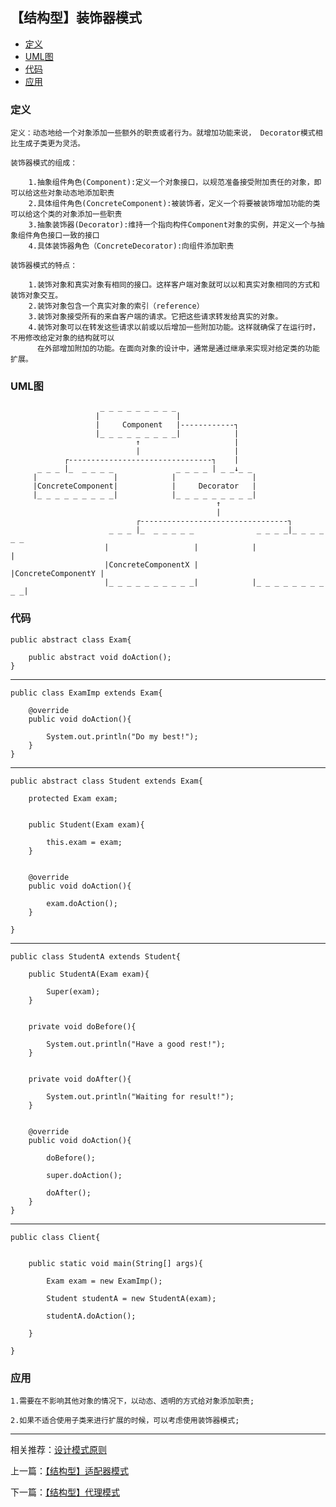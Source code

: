 

## 【结构型】装饰器模式

*   [定义](#define)
*   [UML图](#UML)
*   [代码](#code)
*   [应用](#app)




<h3 id="define">定义</h3>

    定义：动态地给一个对象添加一些额外的职责或者行为。就增加功能来说， Decorator模式相比生成子类更为灵活。

    装饰器模式的组成：

        1.抽象组件角色(Component):定义一个对象接口，以规范准备接受附加责任的对象，即可以给这些对象动态地添加职责
        2.具体组件角色(ConcreteComponent):被装饰者，定义一个将要被装饰增加功能的类可以给这个类的对象添加一些职责
        3.抽象装饰器(Decorator):维持一个指向构件Component对象的实例，并定义一个与抽象组件角色接口一致的接口
        4.具体装饰器角色（ConcreteDecorator):向组件添加职责

    装饰器模式的特点：

        1.装饰对象和真实对象有相同的接口。这样客户端对象就可以以和真实对象相同的方式和装饰对象交互。
        2.装饰对象包含一个真实对象的索引（reference）
        3.装饰对象接受所有的来自客户端的请求。它把这些请求转发给真实的对象。
        4.装饰对象可以在转发这些请求以前或以后增加一些附加功能。这样就确保了在运行时，不用修改给定对象的结构就可以
          在外部增加附加的功能。在面向对象的设计中，通常是通过继承来实现对给定类的功能扩展。


<h3 id="UML">UML图</h3>


                        _ _ _ _ _ _ _ _ _
                       |                 |
                       |     Component   |------------┐
                       |_ _ _ _ _ _ _ _ _|            |
                                ↑                     |
                                |                     |
                ┌--------------------------------┐    |
          _ _ _ |_  _ _ _ _              _ _ _ _ | _ _↓_ _
         |                 |            |                 |
         |ConcreteComponent|            |     Decorator   |
         |_ _ _ _ _ _ _ _ _|            |_ _ _ _ _ _ _ _ _|
                                                  ↑
                                                  |
                                ┌---------------------------------┐
                          _ _ _ |_  _ _ _ _ _              _ _ _ _|_ _ _ _ _ _
                         |                   |            |                   |
                         |ConcreteComponentX |            |ConcreteComponentY |
                         |_ _ _ _ _ _ _ _ _ _|            |_ _ _ _ _ _ _ _ _ _|




<h3 id="code">代码</h3>

    public abstract class Exam{

        public abstract void doAction();
    }


***

    public class ExamImp extends Exam{

        @override
        public void doAction(){

            System.out.println("Do my best!");
        }
    }


***

    public abstract class Student extends Exam{

        protected Exam exam;


        public Student(Exam exam){

            this.exam = exam;
        }


        @override
        public void doAction(){

            exam.doAction();
        }

    }

***

    public class StudentA extends Student{

        public StudentA(Exam exam){

            Super(exam);
        }


        private void doBefore(){

            System.out.println("Have a good rest!");
        }


        private void doAfter(){

            System.out.println("Waiting for result!");
        }


        @override
        public void doAction(){

            doBefore();

            super.doAction();

            doAfter();
        }
    }


***

    public class Client{


        public static void main(String[] args){

            Exam exam = new ExamImp();

            Student studentA = new StudentA(exam);

            studentA.doAction();

        }

    }




<h3 id="app">应用</h3>

    1.需要在不影响其他对象的情况下，以动态、透明的方式给对象添加职责;

    2.如果不适合使用子类来进行扩展的时候，可以考虑使用装饰器模式;


***

相关推荐：[设计模式原则](./Principle)


上一篇：[【结构型】适配器模式](./Prototype)

下一篇：[【结构型】代理模式](./Proxy)







